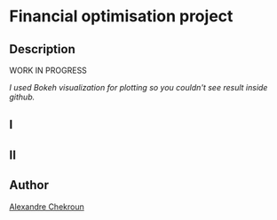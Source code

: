 # Financial optimisation project

## Description

WORK IN PROGRESS

*I used Bokeh visualization for plotting so you couldn't see result inside github.*

## I

## II

## Author

[Alexandre Chekroun](https://github.com/alchekroun)